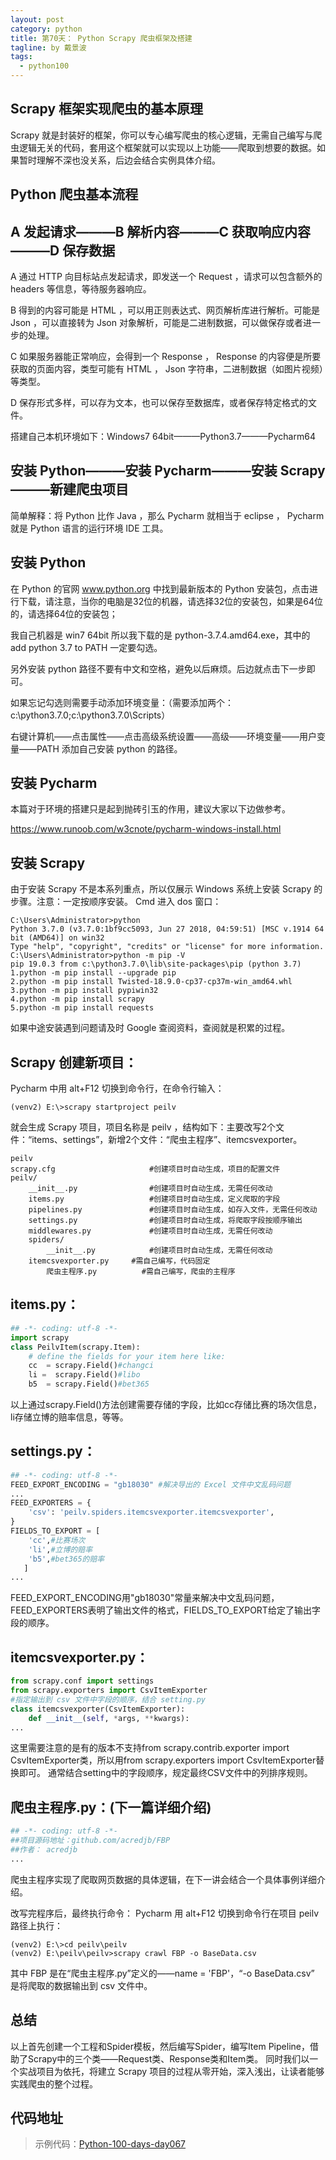 ```yaml
---
layout: post
category: python
title: 第70天： Python Scrapy 爬虫框架及搭建
tagline: by 戴景波
tags: 
  - python100
---
```


## Scrapy 框架实现爬虫的基本原理

Scrapy 就是封装好的框架，你可以专心编写爬虫的核心逻辑，无需自己编写与爬虫逻辑无关的代码，套用这个框架就可以实现以上功能——爬取到想要的数据。如果暂时理解不深也没关系，后边会结合实例具体介绍。

<!--more-->

## Python 爬虫基本流程

## A 发起请求———B 解析内容———C 获取响应内容———D 保存数据

A 通过 HTTP 向目标站点发起请求，即发送一个 Request ，请求可以包含额外的 headers 等信息，等待服务器响应。

B 得到的内容可能是 HTML ，可以用正则表达式、网页解析库进行解析。可能是 Json ，可以直接转为 Json 对象解析，可能是二进制数据，可以做保存或者进一步的处理。

C 如果服务器能正常响应，会得到一个 Response ， Response 的内容便是所要获取的页面内容，类型可能有 HTML ， Json 字符串，二进制数据（如图片视频）等类型。

D 保存形式多样，可以存为文本，也可以保存至数据库，或者保存特定格式的文件。


搭建自己本机环境如下：Windows7 64bit———Python3.7———Pycharm64

## 安装 Python———安装 Pycharm———安装 Scrapy———新建爬虫项目  

简单解释：将 Python 比作 Java ，那么 Pycharm 就相当于 eclipse ， Pycharm 就是 Python 语言的运行环境 IDE 工具。

## 安装 Python

在 Python 的官网 www.python.org 中找到最新版本的 Python 安装包，点击进行下载，请注意，当你的电脑是32位的机器，请选择32位的安装包，如果是64位的，请选择64位的安装包；

我自己机器是 win7 64bit 所以我下载的是 python-3.7.4.amd64.exe，其中的 add python 3.7 to PATH 一定要勾选。

另外安装 python 路径不要有中文和空格，避免以后麻烦。后边就点击下一步即可。

如果忘记勾选则需要手动添加环境变量：（需要添加两个： c:\python3.7.0;c:\python3.7.0\Scripts）

右键计算机——点击属性——点击高级系统设置——高级——环境变量——用户变量——PATH  添加自己安装 python 的路径。

## 安装 Pycharm

本篇对于环境的搭建只是起到抛砖引玉的作用，建议大家以下边做参考。

https://www.runoob.com/w3cnote/pycharm-windows-install.html

## 安装 Scrapy

由于安装 Scrapy 不是本系列重点，所以仅展示 Windows 系统上安装 Scrapy 的步骤。注意：一定按顺序安装。 Cmd 进入 dos 窗口：

```
C:\Users\Administrator>python
Python 3.7.0 (v3.7.0:1bf9cc5093, Jun 27 2018, 04:59:51) [MSC v.1914 64 bit (AMD64)] on win32
Type "help", "copyright", "credits" or "license" for more information.
C:\Users\Administrator>python -m pip -V
pip 19.0.3 from c:\python3.7.0\lib\site-packages\pip (python 3.7)  
1.python -m pip install --upgrade pip
2.python -m pip install Twisted-18.9.0-cp37-cp37m-win_amd64.whl
3.python -m pip install pypiwin32
4.python -m pip install scrapy
5.python -m pip install requests
```

如果中途安装遇到问题请及时 Google 查阅资料，查阅就是积累的过程。

## Scrapy 创建新项目：

Pycharm 中用 alt+F12 切换到命令行，在命令行输入：

```
(venv2) E:\>scrapy startproject peilv
```

就会生成 Scrapy 项目，项目名称是 peilv ，结构如下：主要改写2个文件：“items、settings”，新增2个文件：“爬虫主程序”、itemcsvexporter。

```
peilv
scrapy.cfg                     #创建项目时自动生成，项目的配置文件
peilv/
    __init__.py                #创建项目时自动生成，无需任何改动
    items.py                   #创建项目时自动生成，定义爬取的字段    
    pipelines.py               #创建项目时自动生成，如存入文件，无需任何改动    
    settings.py                #创建项目时自动生成，将爬取字段按顺序输出    
    middlewares.py             #创建项目时自动生成，无需任何改动    
    spiders/   
        __init__.py            #创建项目时自动生成，无需任何改动	
	itemcsvexporter.py     #需自己编写，代码固定	
        爬虫主程序.py          #需自己编写，爬虫的主程序
```
	
## items.py：

```python
## -*- coding: utf-8 -*-
import scrapy
class PeilvItem(scrapy.Item):
    # define the fields for your item here like:
    cc  = scrapy.Field()#changci
    li =  scrapy.Field()#libo
    b5  = scrapy.Field()#bet365
```

以上通过scrapy.Field()方法创建需要存储的字段，比如cc存储比赛的场次信息，li存储立博的赔率信息，等等。

## settings.py：

```python
## -*- coding: utf-8 -*-
FEED_EXPORT_ENCODING = "gb18030" #解决导出的 Excel 文件中文乱码问题
...
FEED_EXPORTERS = {
    'csv': 'peilv.spiders.itemcsvexporter.itemcsvexporter',
}   
FIELDS_TO_EXPORT = [
    'cc',#比赛场次
    'li',#立博的赔率
    'b5',#bet365的赔率
   ]
...
```

FEED_EXPORT_ENCODING用"gb18030"常量来解决中文乱码问题，FEED_EXPORTERS表明了输出文件的格式，FIELDS_TO_EXPORT给定了输出字段的顺序。

## itemcsvexporter.py：

```python
from scrapy.conf import settings
from scrapy.exporters import CsvItemExporter
#指定输出到 csv 文件中字段的顺序，结合 setting.py
class itemcsvexporter(CsvItemExporter):
    def __init__(self, *args, **kwargs):
...
```

这里需要注意的是有的版本不支持from scrapy.contrib.exporter import CsvItemExporter类，所以用from scrapy.exporters import CsvItemExporter替换即可。
通常结合setting中的字段顺序，规定最终CSV文件中的列排序规则。

## 爬虫主程序.py：(下一篇详细介绍)

```python
## -*- coding: utf-8 -*-
##项目源码地址：github.com/acredjb/FBP
##作者： acredjb
...
```

爬虫主程序实现了爬取网页数据的具体逻辑，在下一讲会结合一个具体事例详细介绍。

改写完程序后，最终执行命令：
Pycharm 用 alt+F12 切换到命令行在项目 peilv 路径上执行：

```
(venv2) E:\>cd peilv\peilv 
(venv2) E:\peilv\peilv>scrapy crawl FBP -o BaseData.csv
```

其中 FBP 是在“爬虫主程序.py”定义的——name = 'FBP'，“-o BaseData.csv” 是将爬取的数据输出到 csv 文件中。

## 总结
以上首先创建一个工程和Spider模板，然后编写Spider，编写Item Pipeline，借助了Scrapy中的三个类——Request类、Response类和Item类。
同时我们以一个实战项目为依托，将建立 Scrapy 项目的过程从零开始，深入浅出，让读者能够实践爬虫的整个过程。

## 代码地址


> 示例代码：[Python-100-days-day067](https://github.com/JustDoPython/python-100-day/tree/master/day-070)

